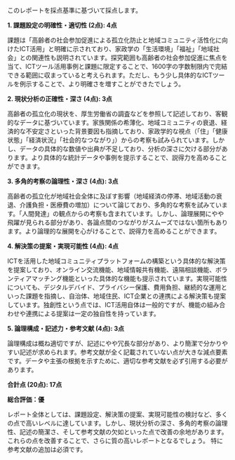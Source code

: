 このレポートを採点基準に基づいて採点します。

**1. 課題設定の明確性・適切性 (2点): 4点**

課題は「高齢者の社会参加促進による孤立化防止と地域コミュニティ活性化に向けたICT活用」と明確に示されており、家政学の「生活環境」「福祉」「地域社会」との関連性も説明されています。探究範囲も高齢者の社会参加促進に焦点を当て、ICTツール活用事例と課題に限定することで、1600字の字数制限内で完結できる範囲に収まっていると考えられます。ただし、もう少し具体的なICTツールを例示することで、より明確さを増すことができたでしょう。


**2. 現状分析の正確性・深さ (4点): 3点**

高齢者の孤立化の現状を、厚生労働省の調査などを参照して記述しており、客観的なデータに基づいています。家族関係の希薄化、地域コミュニティの衰退、経済的な不安定さといった背景要因も指摘しており、家政学的な視点（「住」「健康状態」「経済状況」「社会的なつながり」）からの考察も試みられています。しかし、データの具体的な数値や出典が不足しており、分析の深さに欠ける部分があります。より具体的な統計データや事例を提示することで、説得力を高めることができます。


**3. 多角的考察の論理性・深さ (4点): 3点**

高齢者の孤立化が地域社会全体に及ぼす影響（地域経済の停滞、地域活動の衰退、介護負担・医療費の増加）について論じており、多角的な考察を試みています。「人間発達」の観点からの考察も含まれています。しかし、論理展開にやや飛躍が見られる部分があり、各論点間のつながりがスムーズではない箇所もあります。より論理的な展開を心がけることで、説得力を高めることができます。


**4. 解決策の提案・実現可能性 (4点): 4点**

ICTを活用した地域コミュニティプラットフォームの構築という具体的な解決策を提案しており、オンライン交流機能、地域情報共有機能、遠隔相談機能、ボランティアマッチング機能といった具体的な機能も提示されています。実現可能性についても、デジタルデバイド、プライバシー保護、費用負担、継続的な運用といった課題を指摘し、自治体、地域住民、ICT企業との連携による解決策も提案しています。独創性という点では、ICT活用自体は一般的ですが、機能の組み合わせや連携による提案は一定の独自性を持っています。


**5. 論理構成・記述力・参考文献 (4点): 3点**

論理構成は概ね適切ですが、記述にやや冗長な部分があり、より簡潔で分かりやすい記述が求められます。参考文献が全く記載されていない点が大きな減点要素です。データや主張の根拠を示すために、適切な参考文献を必ず引用する必要があります。


**合計点 (20点): 17点**

**総合評価：優**

レポート全体としては、課題設定、解決策の提案、実現可能性の検討など、多くの点で高いレベルに達しています。しかし、現状分析の深さ、多角的考察の論理性、記述の簡潔さ、そして参考文献の欠如といった点で改善の余地があります。これらの点を改善することで、さらに質の高いレポートとなるでしょう。  特に参考文献の追加は必須です。
